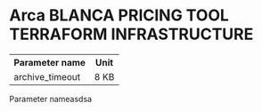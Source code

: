 # Arca BLANCA PRICING TOOL TERRAFORM INFRASTRUCTURE

<html>
<table>
  <th>Parameter name</th><th>Unit</th>
<tr>
  <td>archive_timeout</td><td>8 KB</td>
</tr>
</table>
</html>
Parameter nameasdsa


